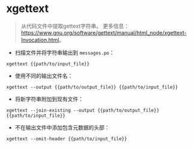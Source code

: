 # xgettext

> 从代码文件中提取gettext字符串。
> 更多信息：<https://www.gnu.org/software/gettext/manual/html_node/xgettext-Invocation.html>。

- 扫描文件并将字符串输出到 `messages.po`：

`xgettext {{path/to/input_file}}`

- 使用不同的输出文件名：

`xgettext --output {{path/to/output_file}} {{path/to/input_file}}`

- 将新字符串附加到现有文件：

`xgettext --join-existing --output {{path/to/output_file}} {{path/to/input_file}}`

- 不在输出文件中添加包含元数据的头部：

`xgettext --omit-header {{path/to/input_file}}`
